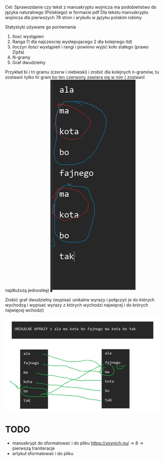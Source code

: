 Cel: 
Sprawozdanie czy tekst z manuskryptu wojnicza ma podobieństwo do języka naturalnego (Polskiego) w formacie pdf
Dla tekstu manuskryptu wojnicza dla pierwszych 78 stron i arykułu w języku polskim robimy

Statystyki używane go porównania

1. Ilosć wystąpien
2. Ranga (1 dla najczesciej wystepujacego 2 dla kolejnego itd)
3. iloczyn ilości wystąpień i rangi i powinno wyjść koło stałego (prawo Zipfa)
4. N-gramy
5. Graf dwudzielny 
   
Przykład bi i tri gramu (czerw i niebieski) i zrobić dla kolejnych n-gramów,
tu zostawić tylko tri gram bo ten czerwony zawiera się w nim ( zostawić najdłuższą jednostkę)
![Alt text](ngramy.png)


Zrobić graf dwudzielny (wypisać unikalne wyrazy i połączyć je do których wychodzą i wypisać wyrazy z których wychodzi najwięcej i do krórych najwięcej wchodzi)


![Alt text](graf_dwudzielny.png)


# TODO

- manuskrypt do sformatować i do pliku
https://voynich.nu/ -> 8 -> pierwszą traniteracje
- artykuł sformatować i do pliku
